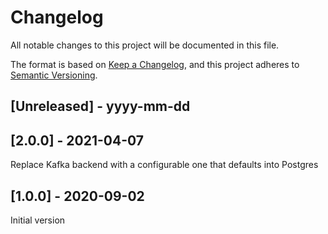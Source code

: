 # Changelog

All notable changes to this project will be documented in this file.

The format is based on [Keep a Changelog](https://keepachangelog.com/en/1.0.0/),
and this project adheres to [Semantic Versioning](https://semver.org/spec/v2.0.0.html).

## [Unreleased] - yyyy-mm-dd

## [2.0.0] - 2021-04-07

Replace Kafka backend with a configurable one that defaults into Postgres

## [1.0.0] - 2020-09-02

Initial version
